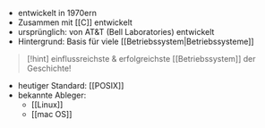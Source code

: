 - entwickelt in 1970ern
- Zusammen mit [[C]] entwickelt
- ursprünglich: von AT&T (Bell Laboratories) entwickelt
- Hintergrund: Basis für viele [[Betriebssystem|Betriebssysteme]]

> [!hint] einflussreichste & erfolgreichste [[Betriebssystem]] der Geschichte!

- heutiger Standard: [[POSIX]] 
- bekannte Ableger:
	- [[Linux]]
	- [[mac OS]]